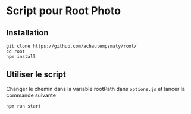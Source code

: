 # Script pour Root Photo

## Installation 
```
git clone https://github.com/achautempsmaty/root/
cd root
npm install
```

## Utiliser le script
Changer le chemin dans la variable rootPath dans ```options.js``` et lancer la commande suivante

```
npm run start
```
